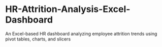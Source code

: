 # HR-Attrition-Analysis-Excel-Dashboard
An Excel-based HR dashboard analyzing employee attrition trends using pivot tables, charts, and slicers
